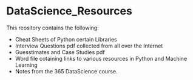 # DataScience_Resources

This reository contains the following:

<ul>
  <li> Cheat Sheets of Python certain Libraries</li>
  <li> Interview Questions pdf collected from all over the Internet </li>
  <li> Guesstimates and Case Studies pdf</li>
  <li> Word file cotaining links to various resources in Python and Machine Learning</li>
  <li> Notes from the 365 DataScience course.</li>
</ul>
